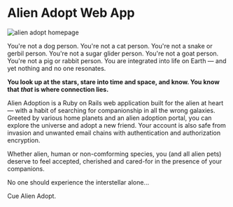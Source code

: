# Alien Adopt Web App

![alien adopt homepage](https://preview.ibb.co/eg6hZK/homepage.png)

You're not a dog person. You're not a cat person. You're not a snake or gerbil person. You're not a sugar glider person. You're not a goat person. You're not a pig or rabbit person. You are integrated into life on Earth — and yet nothing and no one resonates.

**You look up at the stars, stare into time and space, and know. You know that *that* is where connection lies.**

Alien Adoption is a Ruby on Rails web application built for the alien at heart — with a habit of searching for companionship in all the wrong galaxies. Greeted by various home planets and an alien adoption portal, you can explore the universe and adopt a new friend. Your account is also safe from invasion and unwanted email chains with authentication and authorization encryption.

Whether alien, human or non-comforming species, you (and all alien pets) deserve to feel accepted, cherished and cared-for in the presence of your companions. 

No one should experience the interstellar alone...

Cue Alien Adopt.
